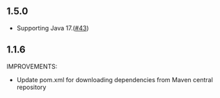 ## 1.5.0
* Supporting Java 17.([#43](https://github.com/personium/personium-ex-httpclient/pull/43))

## 1.1.6
IMPROVEMENTS:
* Update pom.xml for downloading dependencies from Maven central repository
